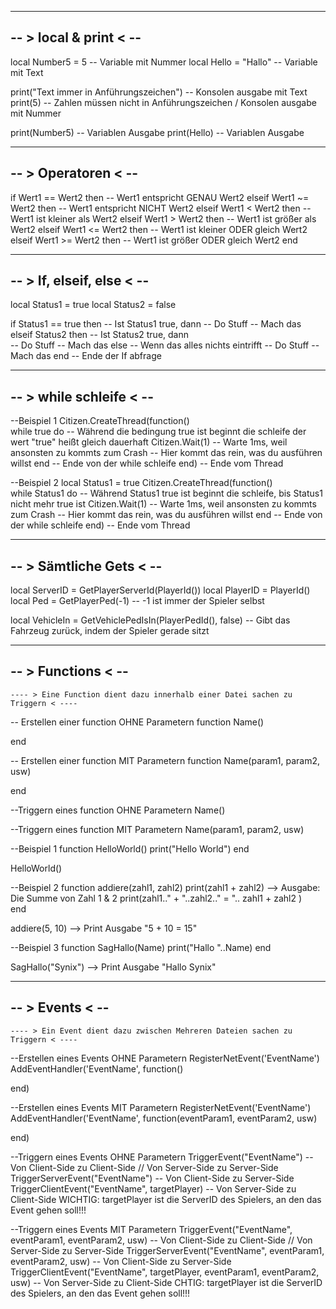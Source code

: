 --------------------------
-- > local & print < -- 
--------------------------

local Number5   = 5                         -- Variable mit Nummer
local Hello     = "Hallo"                   -- Variable mit Text

print("Text immer in Anführungszeichen")    -- Konsolen ausgabe mit Text
print(5)                                    -- Zahlen müssen nicht in Anführungszeichen     / Konsolen ausgabe mit Nummer

print(Number5)                              -- Variablen Ausgabe
print(Hello)                                -- Variablen Ausgabe





--------------------------
-- >    Operatoren    < --
--------------------------

if        Wert1 == Wert2    then        -- Wert1 entspricht GENAU Wert2
elseif    Wert1 ~= Wert2    then        -- Wert1 entspricht NICHT Wert2
elseif    Wert1 < Wert2     then        -- Wert1 ist kleiner als Wert2
elseif    Wert1 > Wert2     then        -- Wert1 ist größer als Wert2
elseif    Wert1 <= Wert2    then        -- Wert1 ist kleiner ODER gleich Wert2
elseif    Wert1 >= Wert2    then        -- Wert1 ist größer ODER gleich Wert2
end




--------------------------
-- > If, elseif, else < --
--------------------------

local Status1 = true
local Status2 = false

if Status1 == true then                 -- Ist Status1 true, dann
    -- Do Stuff                         -- Mach das
elseif Status2 then                     -- Ist Status2 true, dann        
    -- Do Stuff                         -- Mach das
else                                    -- Wenn das alles nichts eintrifft
    -- Do Stuff                         -- Mach das
end                                     -- Ende der If abfrage





--------------------------
-- >  while schleife  < --
--------------------------

--Beispiel 1
Citizen.CreateThread(function()  
    while true do                           -- Während die bedingung true ist beginnt die schleife der wert "true" heißt gleich dauerhaft
        Citizen.Wait(1)                     -- Warte 1ms, weil ansonsten zu kommts zum Crash
                                            -- Hier kommt das rein, was du ausführen willst
    end                                     -- Ende von der while schleife
end)                                        -- Ende vom Thread

--Beispiel 2
local Status1 = true
Citizen.CreateThread(function()  
    while Status1 do                        -- Während Status1 true ist beginnt die schleife, bis Status1 nicht mehr true ist
        Citizen.Wait(1)                     -- Warte 1ms, weil ansonsten zu kommts zum Crash
                                            -- Hier kommt das rein, was du ausführen willst
    end                                     -- Ende von der while schleife
end)                                        -- Ende vom Thread





--------------------------
-- >  Sämtliche Gets  < --
--------------------------

local ServerID  = GetPlayerServerId(PlayerId())
local PlayerID  = PlayerId()
local Ped       = GetPlayerPed(-1)              -- -1 ist immer der Spieler selbst

local VehicleIn = GetVehiclePedIsIn(PlayerPedId(), false) -- Gibt das Fahrzeug zurück, indem der Spieler gerade sitzt




--------------------------
-- >     Functions    < --
--------------------------

    ---- > Eine Function dient dazu innerhalb einer Datei sachen zu Triggern < ----

-- Erstellen einer function OHNE Parametern
function Name()

end

-- Erstellen einer function MIT Parametern
function Name(param1, param2, usw)

end

--Triggern eines function OHNE Parametern
Name()

--Triggern eines function MIT Parametern
Name(param1, param2, usw)



--Beispiel 1
function HelloWorld()
    print("Hello World")
end

HelloWorld()



--Beispiel 2
function addiere(zahl1, zahl2)
    print(zahl1 + zahl2)                                    --> Ausgabe: Die Summe von Zahl 1 & 2
    print(zahl1.." + "..zahl2.." = ".. zahl1 + zahl2 )      
end

addiere(5, 10)      --> Print Ausgabe "5 + 10 = 15" 



--Beispiel 3
function SagHallo(Name)
    print("Hallo "..Name) 
end

SagHallo("Synix")      --> Print Ausgabe "Hallo Synix" 





--------------------------
-- >       Events     < --
--------------------------

    ---- > Ein Event dient dazu zwischen Mehreren Dateien sachen zu Triggern < ----

--Erstellen eines Events OHNE Parametern
RegisterNetEvent('EventName')
AddEventHandler('EventName', function()

end)

--Erstellen eines Events MIT Parametern
RegisterNetEvent('EventName')
AddEventHandler('EventName', function(eventParam1, eventParam2, usw)

end)

--Triggern eines Events OHNE Parametern
TriggerEvent("EventName")                                                       -- Von Client-Side zu Client-Side // Von Server-Side zu Server-Side
TriggerServerEvent("EventName")                                                 -- Von Client-Side zu Server-Side 
TriggerClientEvent("EventName", targetPlayer)                                   -- Von Server-Side zu Client-Side       WICHTIG: targetPlayer ist die ServerID des Spielers, an den das Event gehen soll!!!

--Triggern eines Events MIT Parametern
TriggerEvent("EventName", eventParam1, eventParam2, usw)                            -- Von Client-Side zu Client-Side // Von Server-Side zu Server-Side
TriggerServerEvent("EventName", eventParam1, eventParam2, usw)                      -- Von Client-Side zu Server-Side 
TriggerClientEvent("EventName", targetPlayer, eventParam1, eventParam2, usw)        -- Von Server-Side zu Client-Side        CHTIG: targetPlayer ist die ServerID des Spielers, an den das Event gehen soll!!!

